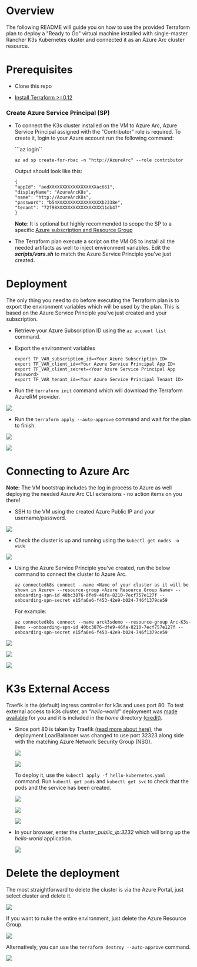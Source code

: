 # Overview

The following README will guide you on how to use the provided Terraform plan to deploy a "Ready to Go" virtual machine installed with single-master Rancher K3s Kubernetes cluster and connected it as an Azure Arc cluster resource.

# Prerequisites

* Clone this repo

* [Install Terraform >=0.12](https://learn.hashicorp.com/terraform/getting-started/install.html)

### Create Azure Service Principal (SP)   

* To connect the K3s cluster installed on the VM to Azure Arc, Azure Service Principal assigned with the "Contributor" role is required. To create it, login to your Azure account run the following command:

    ```az login``

    ```az ad sp create-for-rbac -n "http://AzureArc" --role contributor```

    Output should look like this:

    ```
    {
    "appId": "aedXXXXXXXXXXXXXXXXXXac661",
    "displayName": "AzureArcK8s",
    "name": "http://AzureArcK8s",
    "password": "b54XXXXXXXXXXXXXXXXXb2338e",
    "tenant": "72f98XXXXXXXXXXXXXXXXX11db47"
    }
    ```

    **Note**: It is optional but highly recommended to scope the SP to a specific [Azure subscription and Resource Group](https://docs.microsoft.com/en-us/cli/azure/ad/sp?view=azure-cli-latest)

* The Terraform plan execute a script on the VM OS to install all the needed artifacts as well to inject environment variables. Edit the ***scripts/vars.sh*** to match the Azure Service Principle you've just created. 

# Deployment

The only thing you need to do before executing the Terraform plan is to export the environment variables which will be used by the plan. This is based on the Azure Service Principle you've just created and your subscription.  

* Retrieve your Azure Subscription ID using the ```az account list``` command.

* Export the environment variables

    ```export TF_VAR_subscription_id=<Your Azure Subscription ID>```   
    ```export TF_VAR_client_id=<Your Azure Service Principal App ID>```   
    ```export TF_VAR_client_secret=<Your Azure Service Principal App Password>```   
    ```export TF_VAR_tenant_id=<Your Azure Service Principal Tenant ID>```

* Run the ```terraform init``` command which will download the Terraform AzureRM provider.

![](../img/azure_terraform/01.png)

* Run the ```terraform apply --auto-approve``` command and wait for the plan to finish.

![](../img/azure_terraform/02.png)   

![](../img/azure_terraform/03.png)

# Connecting to Azure Arc

**Note:** The VM bootstrap includes the log in process to Azure as well deploying the needed Azure Arc CLI extensions - no action items on you there!

* SSH to the VM using the created Azure Public IP and your username/password.

![](../img/azure_terraform/04.png)

* Check the cluster is up and running using the ```kubectl get nodes -o wide```

![](../img/azure_terraform/05.png)

* Using the Azure Service Principle you've created, run the below command to connect the cluster to Azure Arc.

    ```az connectedk8s connect --name <Name of your cluster as it will be shown in Azure> --resource-group <Azure Resource Group Name> --onboarding-spn-id 40bc3876-dfe9-46fa-8210-7ecf757e127f --onboarding-spn-secret e15fa6e6-f453-42e9-b024-746f1379ce59```

    For example:

    ```az connectedk8s connect --name arck3sdemo --resource-group Arc-K3s-Demo --onboarding-spn-id 40bc3876-dfe9-46fa-8210-7ecf757e127f --onboarding-spn-secret e15fa6e6-f453-42e9-b024-746f1379ce59```

![](../img/azure_terraform/06.png)   

![](../img/azure_terraform/07.png)

![](../img/azure_terraform/08.png)

# K3s External Access

Traefik is the (default) ingress controller for k3s and uses port 80. To test external access to k3s cluster, an "*hello-world*" deployment was [made available](../azure/terraform/deployment/hello-kubernetes.yaml) for you and it is included in the *home* directory [(credit)](https://github.com/paulbouwer/hello-kubernetes). 

* Since port 80 is taken by Traefik [(read more about here)](https://github.com/rancher/k3s/issues/436), the deployment LoadBalancer was changed to use port 32323 along side with the matching Azure Network Security Group (NSG).

    ![](../img/azure_terraform/09.png)

    ![](../img/azure_terraform/10.png)

    To deploy it, use the ```kubectl apply -f hello-kubernetes.yaml``` command. Run ```kubectl get pods``` and ```kubectl get svc``` to check that the pods and the service has been created. 

    ![](../img/azure_terraform/11.png)

    ![](../img/azure_terraform/12.png)

    ![](../img/azure_terraform/13.png)

* In your browser, enter the *cluster_public_ip:3232* which will bring up the *hello-world* application.

    ![](../img/azure_terraform/14.png)

# Delete the deployment

The most straightforward to delete the cluster is via the Azure Portal, just select cluster and delete it. 

![](../img/azure_terraform/15.png)


If you want to nuke the entire environment, just delete the Azure Resource Group. 

![](../img/azure_terraform/16.png)

Alternatively, you can use the ```terraform destroy --auto-approve``` command.

![](../img/azure_terraform/17.png)